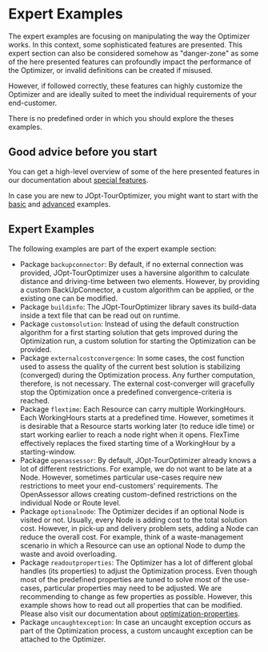 # Expert Examples

The expert examples are focusing on manipulating the way the Optimizer works. In this context, some sophisticated features are presented. This expert section can also be considered somehow as "danger-zone" as some of the here presented features can profoundly impact the performance of the Optimizer, or invalid definitions can be created if misused.

However, if followed correctly, these features can highly customize the Optimizer and are ideally suited to meet the individual requirements of your end-customer.

There is no predefined order in which you should explore the theses examples.

## Good advice before you start
You can get a high-level overview of some of the here presented features in our documentation about <a href="https://docs.dna-evolutions.com/overview_docs/special_features/Special_Features.html" target="_blank">special features</a>.

In case you are new to JOpt-TourOptimizer, you might want to start with the <a href="https://github.com/DNA-Evolutions/Java-TourOptimizer-Examples/tree/master/src/main/java/com/dna/jopt/touroptimizer/java/examples/basic" target="_blank">basic</a> and <a href="https://github.com/DNA-Evolutions/Java-TourOptimizer-Examples/tree/master/src/main/java/com/dna/jopt/touroptimizer/java/examples/advanced" target="_blank">advanced</a> examples.


## Expert Examples
The following examples are part of the expert example section:

- Package `backupconnector`: By default, if no external connection was provided, JOpt-TourOptimizer uses a haversine algorithm to calculate distance and driving-time between two elements. However, by providing a custom BackUpConnector, a custom algorithm can be applied, or the existing one can be modified.
- Package `buildinfo`: The JOpt-TourOptimizer library saves its build-data inside a text file that can be read out on runtime.
- Package `customsolution`: Instead of using the default construction algorithm for a first starting solution that gets improved during the Optimization run, a custom solution for starting the Optimization can be provided.
- Package `externalcostconvergence`: In some cases, the cost function used to assess the quality of the current best solution is stabilizing (converged) during the Optimization process. Any further computation, therefore, is not necessary. The external cost-converger will gracefully stop the Optimization once a predefined convergence-criteria is reached.
- Package `flextime`: Each Resource can carry multiple WorkingHours. Each WorkingHours starts at a predefined time. However, sometimes it is desirable that a Resource starts working later (to reduce idle time) or start working earlier to reach a node right when it opens. FlexTime effectively replaces the fixed starting time of a WorkingHour by a starting-window.
- Package `openassessor`: By default, JOpt-TourOptimizer already knows a lot of different restrictions. For example, we do not want to be late at a Node. However, sometimes particular use-cases require new restrictions to meet your end-customers' requirements. The OpenAssessor allows creating custom-defined restrictions on the individual Node or Route level.
- Package `optionalnode`: The Optimizer decides if an optional Node is visited or not. Usually, every Node is adding cost to the total solution cost. However, in pick-up and delivery problem sets, adding a Node can reduce the overall cost. For example, think of a waste-management scenario in which a Resource can use an optional Node to dump the waste and avoid overloading.
- Package `readoutproperties`: The Optimizer has a lot of different global handles (its properties) to adjust the Optimization process. Even though most of the predefined properties are tuned to solve most of the use-cases, particular properties may need to be adjusted. We are recommending to change as few properties as possible. However, this example shows how to read out all properties that can be modified. Please also visit our documentation about <a href="https://docs.dna-evolutions.com/overview_docs/optimizationproperties/Optimization_Properties.html" target="_blank">optimization-properties</a>.
- Package `uncaughtexception`: In case an uncaught exception occurs as part of the Optimization process, a custom uncaught exception can be attached to the Optimizer. 

